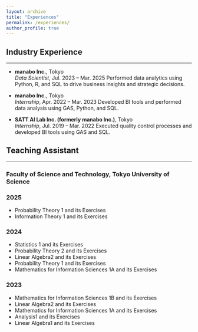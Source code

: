 ```yaml
---
layout: archive
title: "Experiences"
permalink: /experiences/
author_profile: true
---
```


## Industry Experience
---

- **manabo Inc.**, Tokyo  
  *Data Scientist*, Jul. 2023 – Mar. 2025
  Performed data analytics using Python, R, and SQL to drive business insights and strategic decisions.

- **manabo Inc.**, Tokyo  
  *Internship*, Apr. 2022 – Mar. 2023
  Developed BI tools and performed data analysis using GAS, Python, and SQL.

- **SATT AI Lab Inc. (formerly manabo Inc.)**, Tokyo  
  *Internship*, Jul. 2019 – Mar. 2022
  Executed quality control processes and developed BI tools using GAS and SQL.


## Teaching Assistant
---

### Faculty of Science and Technology, Tokyo University of Science

### 2025
- Probability Theory 1 and its Exercises
- Information Theory 1 and its Exercises

### 2024
- Statistics 1 and its Exercises 
- Probability Theory 2 and its Exercises
- Linear Algebra2 and its Exercises 
- Probability Theory 1 and its Exercises
- Mathematics for Information Sciences 1A and its Exercises 

### 2023
- Mathematics for Information Sciences 1B and its Exercises
- Linear Algebra2 and its Exercises
- Mathematics for Information Sciences 1A and its Exercises
- Analysis1 and its Exercises
-	Linear Algebra1 and its Exercises
